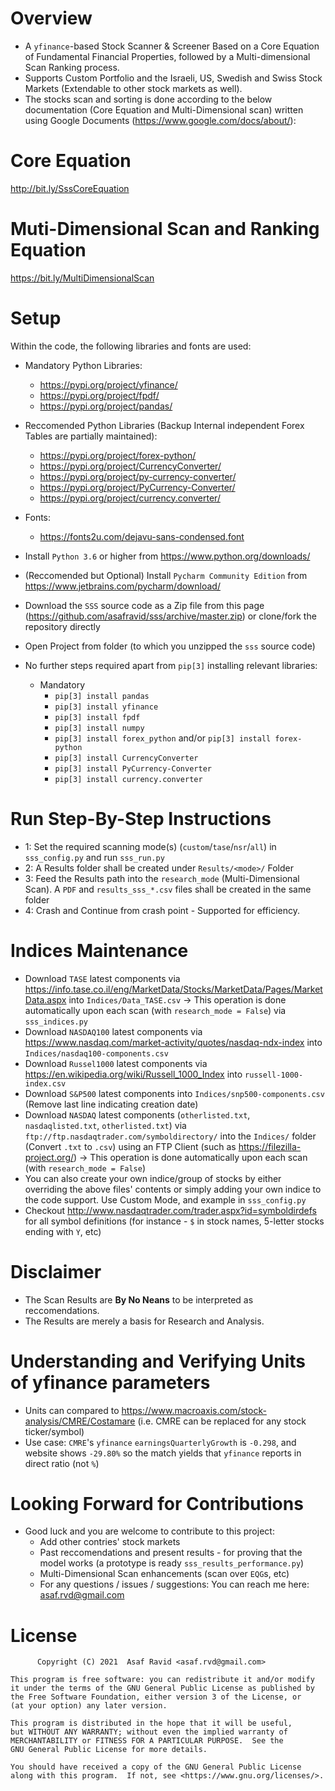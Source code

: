 # Overview
* A `yfinance`-based Stock Scanner & Screener Based on a Core Equation of Fundamental Financial Properties, followed by a Multi-dimensional Scan Ranking process.
* Supports Custom Portfolio and the Israeli, US, Swedish and Swiss Stock Markets (Extendable to other stock markets as well).
* The stocks scan and sorting is done according to the below documentation (Core Equation and Multi-Dimensional scan) written using Google Documents (https://www.google.com/docs/about/):

# Core Equation
http://bit.ly/SssCoreEquation

# Muti-Dimensional Scan and Ranking Equation
https://bit.ly/MultiDimensionalScan

# Setup
 Within the code, the following libraries and fonts are used:
 - Mandatory Python Libraries:
   - https://pypi.org/project/yfinance/
   - https://pypi.org/project/fpdf/
   - https://pypi.org/project/pandas/
 - Reccomended Python Libraries (Backup Internal independent Forex Tables are partially maintained):
   - https://pypi.org/project/forex-python/
   - https://pypi.org/project/CurrencyConverter/
   - https://pypi.org/project/py-currency-converter/
   - https://pypi.org/project/PyCurrency-Converter/
   - https://pypi.org/project/currency.converter/
 - Fonts:
   - https://fonts2u.com/dejavu-sans-condensed.font

- Install `Python 3.6` or higher from https://www.python.org/downloads/
- (Reccomended but Optional) Install `Pycharm Community Edition` from https://www.jetbrains.com/pycharm/download/
- Download the `SSS` source code as a Zip file from this page (https://github.com/asafravid/sss/archive/master.zip) or clone/fork the repository directly
- Open Project from folder (to which you unzipped the `sss` source code)
- No further steps required apart from `pip[3]` installing relevant libraries:
  - Mandatory
    - `pip[3] install pandas`
    - `pip[3] install yfinance`
    - `pip[3] install fpdf`
    - `pip[3] install numpy`
    - `pip[3] install forex_python` and/or `pip[3] install forex-python`
    - `pip[3] install CurrencyConverter`
    - `pip[3] install PyCurrency-Converter`
    - `pip[3] install currency.converter`
  
# Run Step-By-Step Instructions
- 1: Set the required scanning mode(s) (`custom`/`tase`/`nsr`/`all`) in `sss_config.py` and run `sss_run.py`
- 2: A Results folder shall be created under `Results/<mode>/` Folder
- 3: Feed the Results path into the `research_mode` (Multi-Dimensional Scan). A `PDF` and `results_sss_*.csv` files shall be created in the same folder
- 4: Crash and Continue from crash point - Supported for efficiency.

# Indices Maintenance
- Download `TASE` latest components via https://info.tase.co.il/eng/MarketData/Stocks/MarketData/Pages/MarketData.aspx into `Indices/Data_TASE.csv` -> This operation is done automatically upon each scan (with `research_mode = False`) via `sss_indices.py`
- Download `NASDAQ100` latest components via https://www.nasdaq.com/market-activity/quotes/nasdaq-ndx-index into `Indices/nasdaq100-components.csv`
- Download `Russel1000` latest components via https://en.wikipedia.org/wiki/Russell_1000_Index into `russell-1000-index.csv` 
- Download `S&P500` latest components into `Indices/snp500-components.csv`  (Remove last line indicating creation date)
- Download `NASDAQ` latest components (`otherlisted.txt`, `nasdaqlisted.txt`, `otherlisted.txt`) via `ftp://ftp.nasdaqtrader.com/symboldirectory/` into the `Indices/` folder (Convert `.txt` to `.csv`) using an FTP Client (such as https://filezilla-project.org/) -> This operation is done automatically upon each scan (with `research_mode = False`)
- You can also create your own indice/group of stocks by either overriding the above files' contents or simply adding your own indice to the code support. Use Custom Mode, and example in `sss_config.py`
- Checkout http://www.nasdaqtrader.com/trader.aspx?id=symboldirdefs for all symbol definitions (for instance - `$` in stock names, 5-letter stocks ending with `Y`, etc)

# Disclaimer
- The Scan Results are __By No Neans__ to be interpreted as reccomendations.
- The Results are merely a basis for Research and Analysis.

# Understanding and Verifying Units of yfinance parameters
- Units can compared to https://www.macroaxis.com/stock-analysis/CMRE/Costamare (i.e. CMRE can be replaced for any stock ticker/symbol)
- Use case: `CMRE`'s `yfinance` `earningsQuarterlyGrowth` is `-0.298`, and website shows `-29.80%` so the match yields that `yfinance` reports in direct ratio (not `%`)

# Looking Forward for Contributions
- Good luck and you are welcome to contribute to this project:
  - Add other contries' stock markets
  - Past reccomendations and present results - for proving that the model works (a prototype is ready `sss_results_performance.py`)
  - Multi-Dimensional Scan enhancements (scan over `EQG`s, etc)
  - For any questions / issues / suggestions: You can reach me here: asaf.rvd@gmail.com

# License
          Copyright (C) 2021  Asaf Ravid <asaf.rvd@gmail.com>

    This program is free software: you can redistribute it and/or modify
    it under the terms of the GNU General Public License as published by
    the Free Software Foundation, either version 3 of the License, or
    (at your option) any later version.

    This program is distributed in the hope that it will be useful,
    but WITHOUT ANY WARRANTY; without even the implied warranty of
    MERCHANTABILITY or FITNESS FOR A PARTICULAR PURPOSE.  See the
    GNU General Public License for more details.

    You should have received a copy of the GNU General Public License
    along with this program.  If not, see <https://www.gnu.org/licenses/>.
